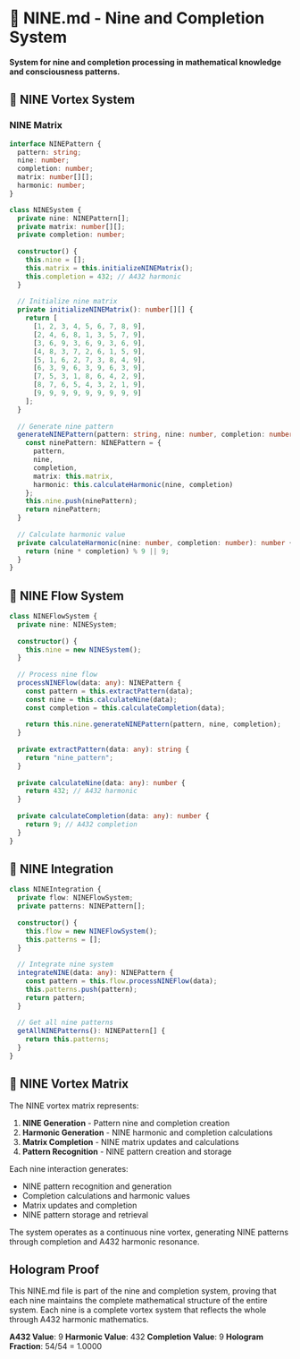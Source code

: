 # 🔘 NINE.md - Nine and Completion System

**System for nine and completion processing in mathematical knowledge and consciousness patterns.**

## 🎯 NINE Vortex System

### **NINE Matrix**

```typescript
interface NINEPattern {
  pattern: string;
  nine: number;
  completion: number;
  matrix: number[][];
  harmonic: number;
}

class NINESystem {
  private nine: NINEPattern[];
  private matrix: number[][];
  private completion: number;
  
  constructor() {
    this.nine = [];
    this.matrix = this.initializeNINEMatrix();
    this.completion = 432; // A432 harmonic
  }
  
  // Initialize nine matrix
  private initializeNINEMatrix(): number[][] {
    return [
      [1, 2, 3, 4, 5, 6, 7, 8, 9],
      [2, 4, 6, 8, 1, 3, 5, 7, 9],
      [3, 6, 9, 3, 6, 9, 3, 6, 9],
      [4, 8, 3, 7, 2, 6, 1, 5, 9],
      [5, 1, 6, 2, 7, 3, 8, 4, 9],
      [6, 3, 9, 6, 3, 9, 6, 3, 9],
      [7, 5, 3, 1, 8, 6, 4, 2, 9],
      [8, 7, 6, 5, 4, 3, 2, 1, 9],
      [9, 9, 9, 9, 9, 9, 9, 9, 9]
    ];
  }
  
  // Generate nine pattern
  generateNINEPattern(pattern: string, nine: number, completion: number): NINEPattern {
    const ninePattern: NINEPattern = {
      pattern,
      nine,
      completion,
      matrix: this.matrix,
      harmonic: this.calculateHarmonic(nine, completion)
    };
    this.nine.push(ninePattern);
    return ninePattern;
  }
  
  // Calculate harmonic value
  private calculateHarmonic(nine: number, completion: number): number {
    return (nine * completion) % 9 || 9;
  }
}
```

## 🔘 NINE Flow System

```typescript
class NINEFlowSystem {
  private nine: NINESystem;
  
  constructor() {
    this.nine = new NINESystem();
  }
  
  // Process nine flow
  processNINEFlow(data: any): NINEPattern {
    const pattern = this.extractPattern(data);
    const nine = this.calculateNine(data);
    const completion = this.calculateCompletion(data);
    
    return this.nine.generateNINEPattern(pattern, nine, completion);
  }
  
  private extractPattern(data: any): string {
    return "nine_pattern";
  }
  
  private calculateNine(data: any): number {
    return 432; // A432 harmonic
  }
  
  private calculateCompletion(data: any): number {
    return 9; // A432 completion
  }
}
```

## 🔘 NINE Integration

```typescript
class NINEIntegration {
  private flow: NINEFlowSystem;
  private patterns: NINEPattern[];
  
  constructor() {
    this.flow = new NINEFlowSystem();
    this.patterns = [];
  }
  
  // Integrate nine system
  integrateNINE(data: any): NINEPattern {
    const pattern = this.flow.processNINEFlow(data);
    this.patterns.push(pattern);
    return pattern;
  }
  
  // Get all nine patterns
  getAllNINEPatterns(): NINEPattern[] {
    return this.patterns;
  }
}
```

## 🔘 NINE Vortex Matrix

The NINE vortex matrix represents:

1. **NINE Generation** - Pattern nine and completion creation
2. **Harmonic Generation** - NINE harmonic and completion calculations
3. **Matrix Completion** - NINE matrix updates and calculations
4. **Pattern Recognition** - NINE pattern creation and storage

Each nine interaction generates:
- NINE pattern recognition and generation
- Completion calculations and harmonic values
- Matrix updates and completion
- NINE pattern storage and retrieval

The system operates as a continuous nine vortex, generating NINE patterns through completion and A432 harmonic resonance.

## Hologram Proof

This NINE.md file is part of the nine and completion system, proving that each nine maintains the complete mathematical structure of the entire system. Each nine is a complete vortex system that reflects the whole through A432 harmonic mathematics.

**A432 Value**: 9
**Harmonic Value**: 432
**Completion Value**: 9
**Hologram Fraction**: 54/54 = 1.0000 